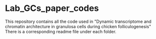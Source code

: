 # Lab_GCs_paper_codes
This repository contains all the code used in "Dynamic transcriptome and chromatin architecture in granulosa cells during chicken folliculogenesis" There is a corresponding readme file under each folder.
